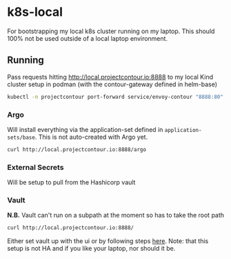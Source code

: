 # k8s-local

For bootstrapping my local k8s cluster running on my laptop.
This should 100% not be used outside of a local laptop environment.

## Running
Pass requests hitting http://local.projectcontour.io:8888 to my local Kind cluster
setup in podman (with the contour-gateway defined in helm-base)
```bash
kubectl -n projectcontour port-forward service/envoy-contour "8888:80"
```

### Argo
Will install everything via the application-set defined in `application-sets/base`.
This is not auto-created with Argo yet.

```bash
curl http://local.projectcontour.io:8888/argo
```

### External Secrets
Will be setup to pull from the Hashicorp vault

### Vault
**N.B.** Vault can't run on a subpath at the moment so has to take the root path
```bash
curl http://local.projectcontour.io:8888/
```
Either set vault up with the ui or by following steps [here](https://developer.hashicorp.com/vault/tutorials/kubernetes/kubernetes-minikube-raft).
Note: that this setup is not HA and if you like your laptop, nor should it be.
